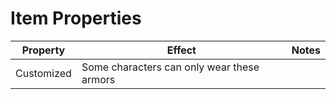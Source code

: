 # Item Properties

|Property|Effect|Notes|
|---|---|---|
|Customized|Some characters can only wear these armors||